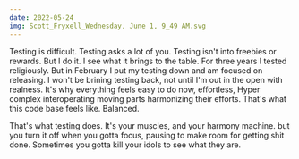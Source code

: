 ```yaml
---
date: 2022-05-24
img: Scott_Fryxell_Wednesday, June 1, 9_49 AM.svg
---
```


Testing is difficult. Testing asks a lot of you. Testing isn't into freebies or rewards. But I do it. I see what it brings to the table. For three years I tested religiously. But in February I put my testing down and am focused on releasing. I won't be brining testing back, not until I'm out in the open with realness. It's why everything feels easy to do now, effortless, Hyper complex interoperating moving parts harmonizing their efforts. That's what this code base feels like. Balanced.

That's what testing does. It's your muscles, and your harmony machine. but you turn it off when you gotta focus, pausing to make room for getting shit done. Sometimes you gotta kill your idols to see what they are.
